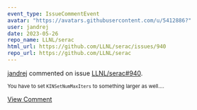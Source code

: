 ```yaml
---
event_type: IssueCommentEvent
avatar: "https://avatars.githubusercontent.com/u/5412886?"
user: jandrej
date: 2023-05-26
repo_name: LLNL/serac
html_url: https://github.com/LLNL/serac/issues/940
repo_url: https://github.com/LLNL/serac
---
```


<a href='https://github.com/jandrej' target='_blank'>jandrej</a> commented on issue <a href='https://github.com/LLNL/serac/issues/940' target='_blank'>LLNL/serac#940</a>.

<small>You have to set `KINSetNumMaxIters` to something larger as well....</small>

<a href='https://github.com/LLNL/serac/issues/940' target='_blank'>View Comment</a>